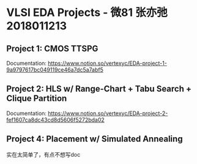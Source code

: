 # VLSI EDA Projects - 微81 张亦弛 2018011213

## Project 1: CMOS TTSPG

Documentation: https://www.notion.so/vertexyc/EDA-project-1-9a9797617bc049119ce46a7dc5a7abf5

## Project 2: HLS w/ Range-Chart + Tabu Search + Clique Partition

Documentation: https://www.notion.so/vertexyc/EDA-project-2-fef1607ca8dc43cd8d5606f5272bda02

## Project 4: Placement w/ Simulated Annealing

实在太简单了，有点不想写doc

